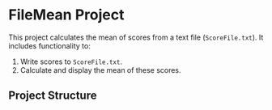 # FileMean Project

This project calculates the mean of scores from a text file (`ScoreFile.txt`). It includes functionality to:
1. Write scores to `ScoreFile.txt`.
2. Calculate and display the mean of these scores.

## Project Structure

